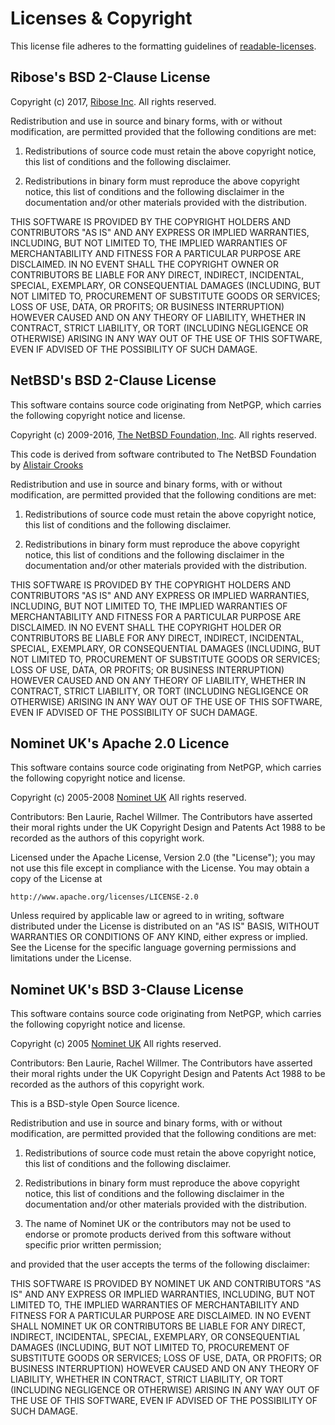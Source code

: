 Licenses & Copyright
====================

This license file adheres to the formatting guidelines of
[readable-licenses](https://github.com/nevir/readable-licenses).


Ribose's BSD 2-Clause License
-----------------------------

Copyright (c) 2017, [Ribose Inc](https://www.ribose.com).
All rights reserved.

Redistribution and use in source and binary forms, with or without modification,
are permitted provided that the following conditions are met:

1.  Redistributions of source code must retain the above copyright notice,
    this list of conditions and the following disclaimer.

2.  Redistributions in binary form must reproduce the above copyright notice,
    this list of conditions and the following disclaimer in the documentation
    and/or other materials provided with the distribution.

THIS SOFTWARE IS PROVIDED BY THE COPYRIGHT HOLDERS AND CONTRIBUTORS "AS IS" AND
ANY EXPRESS OR IMPLIED WARRANTIES, INCLUDING, BUT NOT LIMITED TO, THE IMPLIED
WARRANTIES OF MERCHANTABILITY AND FITNESS FOR A PARTICULAR PURPOSE ARE
DISCLAIMED. IN NO EVENT SHALL THE COPYRIGHT OWNER OR CONTRIBUTORS BE LIABLE
FOR ANY DIRECT, INDIRECT, INCIDENTAL, SPECIAL, EXEMPLARY, OR CONSEQUENTIAL
DAMAGES (INCLUDING, BUT NOT LIMITED TO, PROCUREMENT OF SUBSTITUTE GOODS OR
SERVICES; LOSS OF USE, DATA, OR PROFITS; OR BUSINESS INTERRUPTION) HOWEVER
CAUSED AND ON ANY THEORY OF LIABILITY, WHETHER IN CONTRACT, STRICT LIABILITY,
OR TORT (INCLUDING NEGLIGENCE OR OTHERWISE) ARISING IN ANY WAY OUT OF THE USE OF
THIS SOFTWARE, EVEN IF ADVISED OF THE POSSIBILITY OF SUCH DAMAGE.


NetBSD's BSD 2-Clause License
-----------------------------

This software contains source code originating from NetPGP, which
carries the following copyright notice and license.

Copyright (c) 2009-2016, [The NetBSD Foundation, Inc](https://www.netbsd.org).
All rights reserved.

This code is derived from software contributed to The NetBSD Foundation
by [Alistair Crooks](mailto:agc@NetBSD.org)

Redistribution and use in source and binary forms, with or without modification,
are permitted provided that the following conditions are met:

1.  Redistributions of source code must retain the above copyright notice,
    this list of conditions and the following disclaimer.

2.  Redistributions in binary form must reproduce the above copyright notice,
    this list of conditions and the following disclaimer in the documentation
    and/or other materials provided with the distribution.

THIS SOFTWARE IS PROVIDED BY THE COPYRIGHT HOLDERS AND CONTRIBUTORS "AS IS" AND
ANY EXPRESS OR IMPLIED WARRANTIES, INCLUDING, BUT NOT LIMITED TO, THE IMPLIED
WARRANTIES OF MERCHANTABILITY AND FITNESS FOR A PARTICULAR PURPOSE ARE
DISCLAIMED. IN NO EVENT SHALL THE COPYRIGHT HOLDER OR CONTRIBUTORS BE LIABLE
FOR ANY DIRECT, INDIRECT, INCIDENTAL, SPECIAL, EXEMPLARY, OR CONSEQUENTIAL
DAMAGES (INCLUDING, BUT NOT LIMITED TO, PROCUREMENT OF SUBSTITUTE GOODS OR
SERVICES; LOSS OF USE, DATA, OR PROFITS; OR BUSINESS INTERRUPTION) HOWEVER
CAUSED AND ON ANY THEORY OF LIABILITY, WHETHER IN CONTRACT, STRICT LIABILITY,
OR TORT (INCLUDING NEGLIGENCE OR OTHERWISE) ARISING IN ANY WAY OUT OF THE USE OF
THIS SOFTWARE, EVEN IF ADVISED OF THE POSSIBILITY OF SUCH DAMAGE.


Nominet UK's Apache 2.0 Licence
-------------------------------

This software contains source code originating from NetPGP, which
carries the following copyright notice and license.

Copyright (c) 2005-2008 [Nominet UK](www.nic.uk)
All rights reserved.

Contributors: Ben Laurie, Rachel Willmer. The Contributors have asserted
their moral rights under the UK Copyright Design and Patents Act 1988 to
be recorded as the authors of this copyright work.

Licensed under the Apache License, Version 2.0 (the "License"); you may not use
this file except in compliance with the License.  You may obtain a copy of the
License at

    http://www.apache.org/licenses/LICENSE-2.0

Unless required by applicable law or agreed to in writing, software distributed
under the License is distributed on an "AS IS" BASIS, WITHOUT WARRANTIES OR
CONDITIONS OF ANY KIND, either express or implied.  See the License for the
specific language governing permissions and limitations under the License.


Nominet UK's BSD 3-Clause License
-------------------------------

This software contains source code originating from NetPGP, which
carries the following copyright notice and license.

Copyright (c) 2005 [Nominet UK](www.nic.uk)
All rights reserved.

Contributors: Ben Laurie, Rachel Willmer. The Contributors have asserted
their moral rights under the UK Copyright Design and Patents Act 1988 to
be recorded as the authors of this copyright work.

This is a BSD-style Open Source licence.

Redistribution and use in source and binary forms, with or without modification,
are permitted provided that the following conditions are met:

1.  Redistributions of source code must retain the above copyright notice,
    this list of conditions and the following disclaimer.

2.  Redistributions in binary form must reproduce the above copyright notice,
    this list of conditions and the following disclaimer in the documentation
    and/or other materials provided with the distribution.

3.  The name of Nominet UK or the contributors may not be used to
    endorse or promote products derived from this software without specific
    prior written permission;

and provided that the user accepts the terms of the following disclaimer:

THIS SOFTWARE IS PROVIDED BY NOMINET UK AND CONTRIBUTORS "AS IS" AND
ANY EXPRESS OR IMPLIED WARRANTIES, INCLUDING, BUT NOT LIMITED TO, THE
IMPLIED WARRANTIES OF MERCHANTABILITY AND FITNESS FOR A PARTICULAR PURPOSE
ARE DISCLAIMED.  IN NO EVENT SHALL NOMINET UK OR CONTRIBUTORS BE LIABLE
FOR ANY DIRECT, INDIRECT, INCIDENTAL, SPECIAL, EXEMPLARY, OR CONSEQUENTIAL
DAMAGES (INCLUDING, BUT NOT LIMITED TO, PROCUREMENT OF SUBSTITUTE GOODS
OR SERVICES; LOSS OF USE, DATA, OR PROFITS; OR BUSINESS INTERRUPTION)
HOWEVER CAUSED AND ON ANY THEORY OF LIABILITY, WHETHER IN CONTRACT, STRICT
LIABILITY, OR TORT (INCLUDING NEGLIGENCE OR OTHERWISE) ARISING IN ANY WAY
OUT OF THE USE OF THIS SOFTWARE, EVEN IF ADVISED OF THE POSSIBILITY OF
SUCH DAMAGE.
